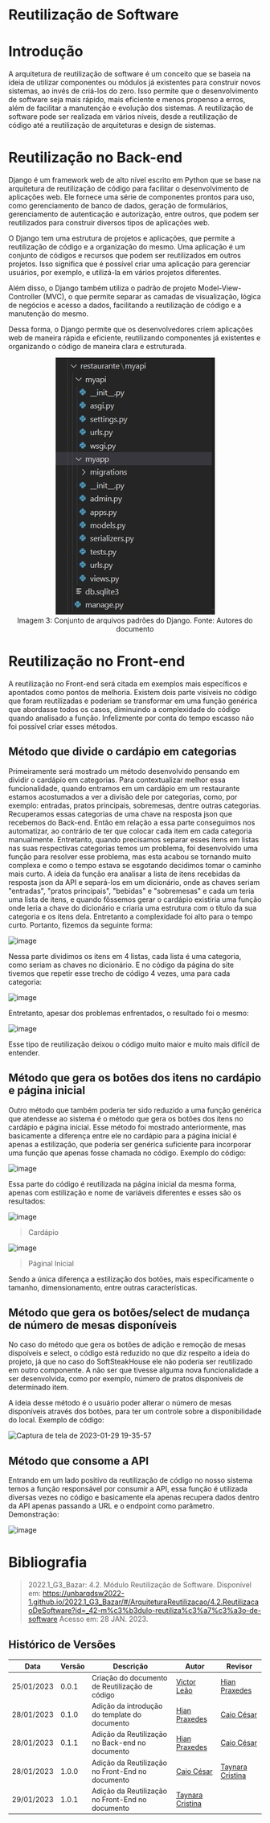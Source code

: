 # Reutilização de Software
# Introdução

A arquitetura de reutilização de software é um conceito que se baseia na ideia de utilizar componentes ou módulos já existentes para construir novos sistemas, ao invés de criá-los do zero. Isso permite que o desenvolvimento de software seja mais rápido, mais eficiente e menos propenso a erros, além de facilitar a manutenção e evolução dos sistemas. A reutilização de software pode ser realizada em vários níveis, desde a reutilização de código até a reutilização de arquiteturas e design de sistemas.

# Reutilização no Back-end

Django é um framework web de alto nível escrito em Python que se base na arquitetura de reutilização de código para facilitar o desenvolvimento de aplicações web. Ele fornece uma série de componentes prontos para uso, como gerenciamento de banco de dados, geração de formulários, gerenciamento de autenticação e autorização, entre outros, que podem ser reutilizados para construir diversos tipos de aplicações web.

O Django tem uma estrutura de projetos e aplicações, que permite a reutilização de código e a organização do mesmo. Uma aplicação é um conjunto de códigos e recursos que podem ser reutilizados em outros projetos. Isso significa que é possível criar uma aplicação para gerenciar usuários, por exemplo, e utilizá-la em vários projetos diferentes.

Além disso, o Django também utiliza o padrão de projeto Model-View-Controller (MVC), o que permite separar as camadas de visualização, lógica de negócios e acesso a dados, facilitando a reutilização de código e a manutenção do mesmo.

Dessa forma, o Django permite que os desenvolvedores criem aplicações web de maneira rápida e eficiente, reutilizando componentes já existentes e organizando o código de maneira clara e estruturada.


<div align="center">
	<img src="../assets/print-24.jpeg" alt="Reutilização no Back-end">
    <br>
    Imagem 3: Conjunto de arquivos padrões do Django. Fonte: Autores do documento
</div>



# Reutilização no Front-end

A reutilização no Front-end será citada em exemplos mais específicos e apontados como pontos de melhoria. Existem dois parte visíveis no código que foram reutilizadas e poderiam se transformar em uma função genérica que abordasse todos os casos, diminuindo a complexidade do código quando analisado a função. Infelizmente por conta do tempo escasso não foi possível criar esses métodos. 

## Método que divide o cardápio em categorias

Primeiramente será mostrado um método desenvolvido pensando em dividir o cardápio em categorias. Para contextualizar melhor essa funcionalidade, quando entramos em um cardápio em um restaurante estamos acostumados a ver a divisão dele por categorias, como, por exemplo: entradas, pratos principais, sobremesas, dentre outras categorias. Recuperamos essas categorias de uma chave na resposta json que recebemos do Back-end. Então em relação a essa parte conseguimos nos automatizar, ao contrário de ter que colocar cada item em cada categoria manualmente. Entretanto, quando precisamos separar esses itens em listas nas suas respectivas categorias temos um problema, foi desenvolvido uma função para resolver esse problema, mas esta acabou se tornando muito complexa e como o tempo estava se esgotando decidimos tomar o caminho mais curto. A ideia da função era analisar a lista de itens recebidas da resposta json da API e separá-los em um dicionário, onde as chaves seriam "entradas", "pratos principais", "bebidas" e "sobremesas" e cada um teria uma lista de itens, e quando fôssemos gerar o cardápio existiria uma função onde leria a chave do dicionário e criaria uma estrutura com o título da sua categoria e os itens dela. Entretanto a complexidade foi alto para o tempo curto. Portanto, fizemos da seguinte forma:

![image](https://user-images.githubusercontent.com/54439337/215283590-8d2b9ee8-0517-4a43-bd20-5406caee06ca.png)

Nessa parte dividimos os itens em 4 listas, cada lista é uma categoria, como seriam as chaves no dicionário. E no código da página do site tivemos que repetir esse trecho de código 4 vezes, uma para cada categoria:

![image](https://user-images.githubusercontent.com/54439337/215283696-36fdef24-ee3e-4b9e-89d1-5897c02a2d61.png)

Entretanto, apesar dos problemas enfrentados, o resultado foi o mesmo:

![image](https://user-images.githubusercontent.com/54439337/215283786-f4fb2261-6c26-429f-8cb4-57fae754a476.png)

Esse tipo de reutilização deixou o código muito maior e muito mais difícil de entender.

## Método que gera os botões dos itens no cardápio e página inicial

Outro método que também poderia ter sido reduzido a uma função genérica que atendesse ao sistema é o método que gera os botões dos itens no cardápio e página inicial. Esse método foi mostrado anteriormente, mas basicamente a diferença entre ele no cardápio para a página inicial é apenas a estilização, que poderia ser genérica suficiente para incorporar uma função que apenas fosse chamada no código. Exemplo do código:

![image](https://user-images.githubusercontent.com/54439337/215284385-75638998-c726-493d-ac5d-c7a268225459.png)

Essa parte do código é reutilizada na página inicial da mesma forma, apenas com estilização e nome de variáveis diferentes e esses são os resultados:

![image](https://user-images.githubusercontent.com/54439337/215284466-efceee59-0022-42fb-8050-438eedf14fae.png)
> Cardápio

![image](https://user-images.githubusercontent.com/54439337/215284458-fe25ec3c-1b4e-480a-ba58-5a17ca02b56f.png)
> Páginal Inicial

Sendo a única diferença a estilização dos botões, mais especificamente o tamanho, dimensionamento, entre outras características.

## Método que gera os botões/select de mudança de número de mesas disponíveis

No caso do método que gera os botões de adição e remoção de mesas dispoíveis e select, o código está reduzido no que diz respeito a ideia do projeto, já que no caso do SoftSteakHouse ele não poderia ser reutilizado em outro componente. A não ser que tivesse alguma nova funcionalidade a ser desenvolvida, como por exemplo, número de pratos disponíveis de determinado item.

A ideia desse método é o usuário poder alterar o número de mesas disponíveis através dos botões, para ter um controle sobre a disponibilidade do local. Exemplo de código:

![Captura de tela de 2023-01-29 19-35-57](https://user-images.githubusercontent.com/54339291/215360538-998a32df-7509-40f4-8301-d39bc3395802.png)


## Método que consome a API

Entrando em um lado positivo da reutilização de código no nosso sistema temos a função responsável por consumir a API, essa função é utilizada diversas vezes no código e basicamente ela apenas recupera dados dentro da API apenas passando a URL e o endpoint como parâmetro. Demonstração:

![image](https://user-images.githubusercontent.com/54439337/215284589-8c57c4f1-e55a-4f79-97bc-e5a9e88f3a44.png)

# Bibliografia

> 2022.1_G3_Bazar: 4.2. Módulo Reutilização de Software. Disponível em: <https://unbarqdsw2022-1.github.io/2022.1_G3_Bazar/#/ArquiteturaReutilizacao/4.2.ReutilizacaoDeSoftware?id=_42-m%c3%b3dulo-reutiliza%c3%a7%c3%a3o-de-software> Acesso em: 28 JAN. 2023.

## Histórico de Versões

|    Data    | Versão |            Descrição           |       Autor     |    Revisor    |
|  --------  |  ----  |            ----------          | --------------- |    -------    |
| 25/01/2023 |  0.0.1 |  Criação do documento de Reutilização de código | [Victor Leão](https://github.com/victorleao) | [Hian Praxedes](https://github.com/HianPraxedes)|
| 28/01/2023 |  0.1.0 |  Adição da introdução do template do documento | [Hian Praxedes](https://github.com/HianPraxedes) | [Caio César](https://github.com/oCaioOliveira) |
| 28/01/2023 |  0.1.1 |  Adição da Reutilização no Back-end no documento | [Hian Praxedes](https://github.com/HianPraxedes) | [Caio César](https://github.com/oCaioOliveira) |
| 28/01/2023 |  1.0.0 |  Adição da Reutilização no Front-End no documento | [Caio César](https://github.com/oCaioOliveira) | [Taynara Cristina](https://github.com/TaynaraCris) |
|29/01/2023| 1.0.1 | Adição da Reutilização no Front-End no documento |[Taynara Cristina](https://github.com/TaynaraCris)| 

